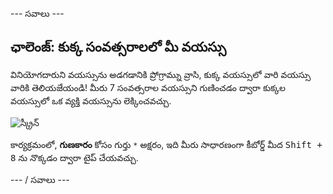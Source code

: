 \--- సవాలు \---

## ఛాలెంజ్: కుక్క సంవత్సరాలలో మీ వయస్సు

వినియోగదారుని వయస్సును అడగడానికి ప్రోగ్రామ్ను వ్రాసి, కుక్క వయస్సులో వారి వయస్సు వారికి తెలియజేయండి! మీరు 7 సంవత్సరాల వయస్సుని గుణించడం ద్వారా కుక్కల వయస్సులో ఒక వ్యక్తి వయస్సును లెక్కించవచ్చు.

![స్క్రీన్](images/me-dog-years.png)

కార్యక్రమంలో, **గుణకారం** కోసం గుర్తు `*` అక్షరం, ఇది మీరు సాధారణంగా కీబోర్డ్ మీద <kbd>Shift + 8</kbd> ను నొక్కడం ద్వారా టైప్ చేయవచ్చు.

\--- / సవాలు \---